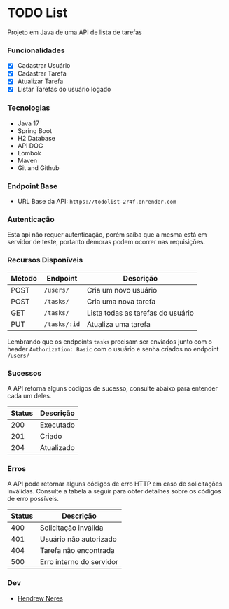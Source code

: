 # TODO List

Projeto em Java de uma API de lista de tarefas

### Funcionalidades

- [x] Cadastrar Usuário
- [x] Cadastrar Tarefa
- [x] Atualizar Tarefa
- [x] Listar Tarefas do usuário logado

### Tecnologias

- Java 17
- Spring Boot
- H2 Database
- API DOG
- Lombok
- Maven
- Git and Github


### Endpoint Base

- URL Base da API: `https://todolist-2r4f.onrender.com`

### Autenticação

Esta api não requer autenticação, porém saiba que a mesma está em servidor de teste, portanto demoras podem ocorrer nas requisições.

### Recursos Disponíveis

| Método |   Endpoint   | Descrição |
| ------ | -----------  | --------- |
| POST   | `/users/`    | Cria um novo usuário |
| POST   | `/tasks/`    | Cria uma nova tarefa |
| GET    | `/tasks/`    | Lista todas as tarefas do usuário |
| PUT    | `/tasks/:id` | Atualiza uma tarefa |

Lembrando que os endpoints `tasks` precisam ser enviados junto com o header `Authorization: Basic` com o usuário e senha criados no endpoint `/users/`

### Sucessos

A API retorna alguns códigos de sucesso, consulte abaixo para entender cada um deles.

| Status| Descrição  |
| ----- | ---------- |
|  200  | Executado  |
|  201  | Criado     |
|  204  | Atualizado |

### Erros

A API pode retornar alguns códigos de erro HTTP em caso de solicitações inválidas. Consulte a tabela a seguir para obter detalhes sobre os códigos de erro possíveis.

| Status| Descrição                |
| ----- | ------------------------ |
|  400  | Solicitação inválida     |
|  401  | Usuário não autorizado   |
|  404  | Tarefa não encontrada    |
|  500  | Erro interno do servidor |


### Dev

- [Hendrew Neres](https://github.com/drewneres)
